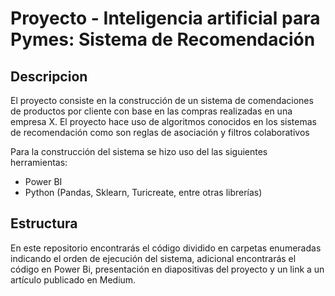 # Proyecto - Inteligencia artificial para Pymes: Sistema de Recomendación
## Descripcion 
El proyecto consiste en la construcción de un sistema de comendaciones de productos por cliente con base en las compras realizadas en una empresa X. El proyecto hace uso de algoritmos conocidos en los sistemas de recomendación como son reglas de asociación y filtros colaborativos

Para la construcción del sistema se hizo uso del las siguientes herramientas:

 - Power BI
 - Python (Pandas, Sklearn, Turicreate, entre otras librerías)
 
 ## Estructura
En este repositorio encontrarás el código dividido en carpetas enumeradas indicando el orden de ejecución del sistema, adicional encontrarás el código en Power Bi, presentación en diapositivas del proyecto y un link a un artículo publicado en Medium.


